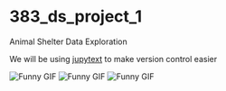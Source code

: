 # 383_ds_project_1
Animal Shelter Data Exploration

We will be using [jupytext](https://jupytext.readthedocs.io/en/latest/) to make version control easier

<img src="https://media4.giphy.com/media/v1.Y2lkPTc5MGI3NjExencyNzZzM2tpbDdid25ya3VrZ2lwYnM1OGZiMW5ubTVpcmpjOTZtNCZlcD12MV9pbnRlcm5hbF9naWZfYnlfaWQmY3Q9Zw/WhCYptDg5hgIg/giphy.gif" alt="Funny GIF">

<img src="https://media0.giphy.com/media/v1.Y2lkPTc5MGI3NjExZmhmMmd5cDdldjJpamF5YTNiZjc0aTE4eHAwNWR1YmR2a2x5eDBoeSZlcD12MV9pbnRlcm5hbF9naWZfYnlfaWQmY3Q9Zw/3o6ZsWvf0izlvdFcL6/giphy.gif" alt="Funny GIF">

<img src="https://media0.giphy.com/media/v1.Y2lkPTc5MGI3NjExenByamowbWh5eGs1MGtpcjg0cnFqNTc3NTZreGVzMjV0d2d5OTM1cCZlcD12MV9pbnRlcm5hbF9naWZfYnlfaWQmY3Q9Zw/z0ImSbMh4uJR4BEJju/giphy.gif" alt="Funny GIF">


